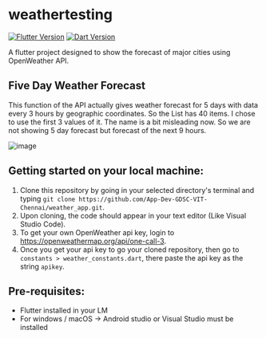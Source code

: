 # weathertesting

[![Flutter Version](https://img.shields.io/badge/flutter-%5E3.16.5-blue.svg)](https://flutter.dev/docs/get-started/install)
[![Dart Version](https://img.shields.io/badge/dart-%5E2.12.0-blue.svg)](https://dart.dev/get-dart)

A flutter project designed to show the forecast of major cities using OpenWeather API.

## Five Day Weather Forecast

This function of the API actually gives weather forecast for 5 days with data every 3 hours by geographic coordinates. So the List has 40 items. I chose to use the first 3 values of it. The name is a bit misleading now. So we are not showing 5 day forecast but forecast of the next 9 hours.

![image](https://github.com/App-Dev-GDSC-VIT-Chennai/weather_app/assets/89989829/c7521590-5351-4b9f-a0f5-b353b1ed149e)


## Getting started on your local machine:
1. Clone this repository by going in your selected directory's terminal and typing `git clone https://github.com/App-Dev-GDSC-VIT-Chennai/weather_app.git`.
2. Upon cloning, the code should appear in your text editor (Like Visual Studio Code).
3. To get your own OpenWeather api key, login to https://openweathermap.org/api/one-call-3.
4. Once you get your api key to go your cloned repository, then go to `constants > weather_constants.dart`, there paste the api key as the string `apikey`.

## Pre-requisites:
- Flutter installed in your LM
- For windows / macOS -> Android studio or Visual Studio must be installed


